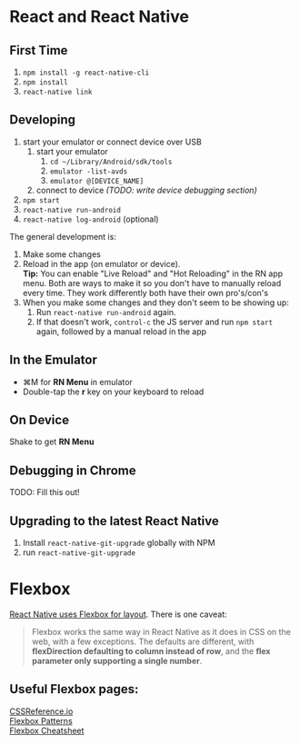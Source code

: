 # React and React Native

## First Time
1. `npm install -g react-native-cli`
1. `npm install`
1. `react-native link`

## Developing
1. start your emulator or connect device over USB
    1. start your emulator
        1. `cd ~/Library/Android/sdk/tools`
        1. `emulator -list-avds`
        1. `emulator @[DEVICE_NAME]`
    1. connect to device  _(TODO: write device debugging section)_
1. `npm start`
1. `react-native run-android`
1. `react-native log-android` (optional)

The general development is:
1. Make some changes
1. Reload in the app (on emulator or device).  
    **Tip:** You can enable "Live Reload" and "Hot Reloading" in the RN app menu. Both are ways to make it so you don't have to manually reload every time. They work differently both have their own pro's/con's
1. When you make some changes and they don't seem to be showing up:
    1. Run `react-native run-android` again.
    1. If that doesn't work, `control-c` the JS server and run `npm start` again, followed by a manual reload in the app

## In the Emulator
* ⌘M for **RN Menu** in emulator
* Double-tap the **r** key on your keyboard to reload

## On Device
Shake to get **RN Menu**

## Debugging in Chrome
TODO: Fill this out!

## Upgrading to the latest React Native
1. Install `react-native-git-upgrade` globally with NPM
1. run `react-native-git-upgrade`

# Flexbox

[React Native uses Flexbox for layout](https://facebook.github.io/react-native/docs/flexbox.html). There is one caveat:
> Flexbox works the same way in React Native as it does in CSS on the web, with a few exceptions. The defaults are different, with **flexDirection defaulting to column instead of row**, and the **flex parameter only supporting a single number**.

## Useful Flexbox pages:
[CSSReference.io](http://cssreference.io/flexbox/)  
[Flexbox Patterns](http://www.flexboxpatterns.com/home)  
[Flexbox Cheatsheet](http://yoksel.github.io/flex-cheatsheet/)  
